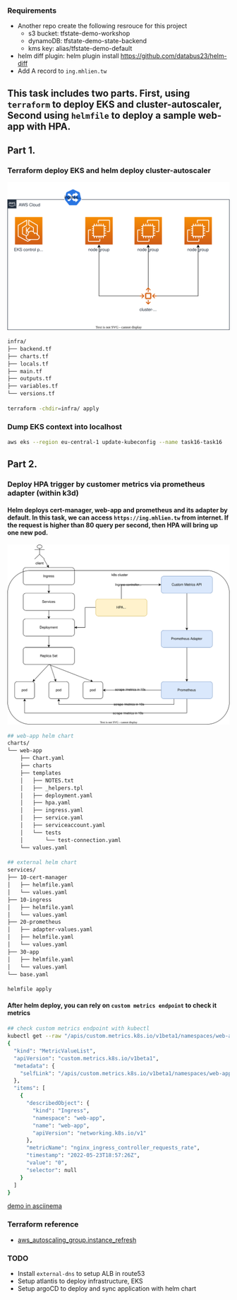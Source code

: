 ### Requirements
- Another repo create the following resrouce for this project
	- s3 bucket: tfstate-demo-workshop
	- dynamoDB: tfstate-demo-state-backend
	- kms key: alias/tfstate-demo-default
- helm diff plugin: helm plugin install https://github.com/databus23/helm-diff
- Add A record to `ing.mhlien.tw`

## This task includes two parts. First, using `terraform` to deploy EKS and cluster-autoscaler, Second using `helmfile` to deploy a sample web-app with HPA.

## Part 1.
### Terraform deploy EKS and helm deploy cluster-autoscaler
![EKS overview](./media/EKS.svg)
```bash
infra/
├── backend.tf
├── charts.tf
├── locals.tf
├── main.tf
├── outputs.tf
├── variables.tf
└── versions.tf

terraform -chdir=infra/ apply
```
### Dump EKS context into localhost
```bash
aws eks --region eu-central-1 update-kubeconfig --name task16-task16
```

## Part 2.
### Deploy HPA trigger by customer metrics via prometheus adapter (within k3d)
#### Helm deploys cert-manager, web-app and prometheus and its adapter by default. In this task, we can access `https://ing.mhlien.tw` from internet. If the request is higher than 80 query per second, then HPA will bring up one new pod.
![HPA overview](./media/HPA.svg)
```bash
## web-app helm chart
charts/
└── web-app
    ├── Chart.yaml
    ├── charts
    ├── templates
    │   ├── NOTES.txt
    │   ├── _helpers.tpl
    │   ├── deployment.yaml
    │   ├── hpa.yaml
    │   ├── ingress.yaml
    │   ├── service.yaml
    │   ├── serviceaccount.yaml
    │   └── tests
    │       └── test-connection.yaml
    └── values.yaml

## external helm chart
services/
├── 10-cert-manager
│   ├── helmfile.yaml
│   └── values.yaml
├── 10-ingress
│   ├── helmfile.yaml
│   └── values.yaml
├── 20-prometheus
│   ├── adapter-values.yaml
│   ├── helmfile.yaml
│   └── values.yaml
├── 30-app
│   ├── helmfile.yaml
│   └── values.yaml
└── base.yaml

helmfile apply
```
#### After helm deploy, you can rely on `custom metrics endpoint` to check it metrics
```bash
## check custom metrics endpoint with kubectl
kubectl get --raw "/apis/custom.metrics.k8s.io/v1beta1/namespaces/web-app/ingresses.networking.k8s.io/web-app/nginx_ingress_controller_requests_rate"|jq .
{
  "kind": "MetricValueList",
  "apiVersion": "custom.metrics.k8s.io/v1beta1",
  "metadata": {
    "selfLink": "/apis/custom.metrics.k8s.io/v1beta1/namespaces/web-app/ingresses.networking.k8s.io/web-app/nginx_ingress_controller_requests_rate"
  },
  "items": [
    {
      "describedObject": {
        "kind": "Ingress",
        "namespace": "web-app",
        "name": "web-app",
        "apiVersion": "networking.k8s.io/v1"
      },
      "metricName": "nginx_ingress_controller_requests_rate",
      "timestamp": "2022-05-23T18:57:26Z",
      "value": "0",
      "selector": null
    }
  ]
}
```
[demo in asciinema](https://asciinema.org/a/JwIcHOZdaOz4LXyKsMxNaRJaF)

### Terraform reference
- [aws_autoscaling_group.instance_refresh](https://registry.terraform.io/providers/hashicorp/aws/latest/docs/resources/autoscaling_group#instance_refresh)

### TODO
- Install `external-dns` to setup ALB in route53
- Setup atlantis to deploy infrastructure, EKS
- Setup argoCD to deploy and sync application with helm chart

